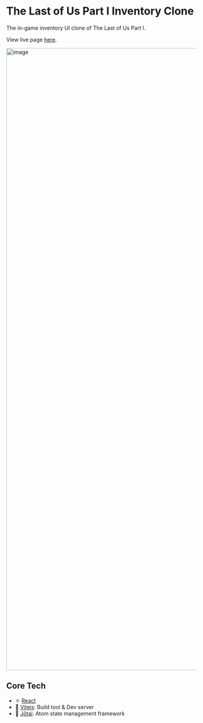 # The Last of Us Part I Inventory Clone

The in-game inventory UI clone of The Last of Us Part I.

View live page [here](https://tlou-inventory.vercel.app/).

<img width="1645" alt="image" src="https://github.com/rylanzhou/tlou-inventory/assets/43603673/f256b432-54af-47be-bf64-8da21126209d">

## Core Tech

- ⚛ [React](https://react.dev/)
- 🚀 [Vitejs](https://vitejs.dev/): Build tool & Dev server
- 👻 [Jōtai](https://jotai.org/): Atom state management framework


